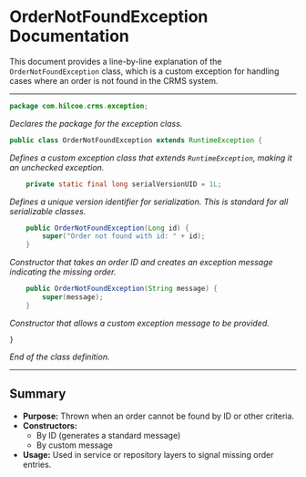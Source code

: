 # OrderNotFoundException Documentation

This document provides a line-by-line explanation of the `OrderNotFoundException` class, which is a custom exception for handling cases where an order is not found in the CRMS system.

---

```java
package com.hilcoe.crms.exception;
```
*Declares the package for the exception class.*

```java
public class OrderNotFoundException extends RuntimeException {
```
*Defines a custom exception class that extends `RuntimeException`, making it an unchecked exception.*

```java
    private static final long serialVersionUID = 1L;
```
*Defines a unique version identifier for serialization. This is standard for all serializable classes.*

```java
    public OrderNotFoundException(Long id) {
        super("Order not found with id: " + id);
    }
```
*Constructor that takes an order ID and creates an exception message indicating the missing order.*

```java
    public OrderNotFoundException(String message) {
        super(message);
    }
```
*Constructor that allows a custom exception message to be provided.*

```
}
```
*End of the class definition.*

---

## Summary
- **Purpose:** Thrown when an order cannot be found by ID or other criteria.
- **Constructors:**
  - By ID (generates a standard message)
  - By custom message
- **Usage:** Used in service or repository layers to signal missing order entries.
